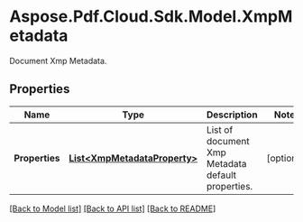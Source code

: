 ﻿# Aspose.Pdf.Cloud.Sdk.Model.XmpMetadata
Document Xmp Metadata.

## Properties

Name | Type | Description | Notes
------------ | ------------- | ------------- | -------------
**Properties** | [**List&lt;XmpMetadataProperty&gt;**](XmpMetadataProperty.md) | List of document Xmp Metadata default properties. | [optional] 

[[Back to Model list]](../README.md#documentation-for-models) [[Back to API list]](../README.md#documentation-for-api-endpoints) [[Back to README]](../README.md)

